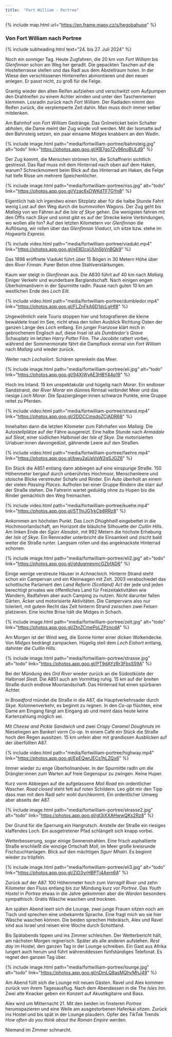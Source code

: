 ```yaml
---
title:  "Fort William - Portree"
---
```


{% include map.html url="https://en.frame.mapy.cz/s/hegobahupe" %}

### Von Fort William nach Portree

{% include subheading.html text="24. bis 27. Juli 2024" %} 

Noch ein sonniger Tag.
Heute Zugfahren, die 20 km von *Fort William* bis *Glenfinnan* schon am Weg her geradlt.
Die gepackten Taschen auf die Hostelterrasse stellen und das Radl aus dem Abstellraum holen.
In der Wiese den verschlissenen Hinterreifen abmontieren und den neuen anlegen.
Er passt nicht, zu groß für die Felge.

Grantig wieder den alten Reifen aufziehen und verschwitzt vom Aufpumpen den Drahtreifen zu einem Achter winden und unter den Taschenriemen klemmen.
Losradln zurück nach *Fort William*.
Der Radladen nimmt den Reifen zurück, die verplemperte Zeit dahin.
Man muss doch immer selber mitdenken.

Am Bahnhof von *Fort William* Gedränge.
Das Onlineticket beim Schalter abholen, die Dame meint der Zug würde voll werden.
Mit der Isomatte auf den Bahnsteig setzen, ein paar einsame *Midges* knabbern an den Wadln.

{% include image.html path="media/fortwilliam-portree/bahnsteig.jpg" alt="todo" link="https://photos.app.goo.gl/KB7go7Zy96noBULd9" %}

Der Zug kommt, die Menschen strömen hin, die Schaffnerin sichtlich gestresst.
Das Rad muss mit dem Hinterrad nach oben auf dem Haken, warum?
Schreckmoment beim Blick auf das Hinterrad am Haken, die Felge hat tiefe Risse um mehrere Speichenlöcher.

{% include image.html path="media/fortwilliam-portree/riss.jpg" alt="todo" link="https://photos.app.goo.gl/Vzac6xDWKdTF7GYn8" %}

Eigentlich hab ich irgendwo einen Sitzplatz aber für die halbe Stunde Fahrt wenig Lust auf den Weg durch die bummvollen Wagons.
Der Zug geht bis *Mallaig* von wo Fähren auf die *Isle of Skye* gehen.
Die wenigsten fahren mit den Öffis nach *Skye* und sonst gibt es auf der Strecke keine Verbindungen, wo wollen alle hin?
Auf den letzten Kilometern vor *Glenfinnan* die Auflösung, wir rollen über das *Glenfinnan Viaduct*, ich sitze bzw. stehe im *Hogwarts Express*.

{% include video.html path="media/fortwilliam-portree/viadukt.mp4" link="https://photos.app.goo.gl/eE8DcxUUn5bVnBQk9" %}

Das 1898 eröffnete Viadukt führt über 15 Bögen in 30 Metern Höhe über den *River Finnan*.
Purer Beton ohne Stahlverstärkungen.

Kaum wer steigt in *Glenfinnan* aus.
Die A830 führt auf 40 km nach *Mallaig*.
Einiger Verkehr und wunderbare Berglandschaft.
Nach einigen engen Überholmanövern in der Spurmitte radln.
Pause nach guten 10 km am westlichen Ende des *Loch Eilt*.

{% include video.html path="media/fortwilliam-portree/dumbledor.mp4" link="https://photos.app.goo.gl/FLZnFkA6D1dcLgHf8" %}

Ungewöhnlich viele Touris stoppen hier und fotografieren die kleine bewaldete Insel im See, nicht etwa den tollen Ausblick Richtung Osten der ganzen Länge des *Loch* entlang.
Ein junger Franzose klärt mich in gebrochenem Englisch auf, diese Insel ist als *Dumbledor's Grave* Schauplatz im letzten *Harry Potter* Film.
*The Jacobite* rattert vorbei, während der Sommermonate fährt die Dampflock einmal von *Fort William* nach *Mallaig* und wieder zurück.

Weiter nach *Lochailort*.
Schären sprenkeln das Meer.

{% include image.html path="media/fortwilliam-portree/eli.jpg" alt="todo" link="https://photos.app.goo.gl/94XjWyAE3HBY44q19" %}

Hoch ins Inland.
15 km unspektakulär und hügelig nach *Morar*.
Ein endloser Sandstrand, der *River Morar* ein dünnes Rinnsal verbindet Meer und das riesige *Loch Morar*.
Die Spaziergänger:innen schwarze Punkte, eine Gruppe reitet zu Pferden.

{% include video.html path="media/fortwilliam-portree/strand.mp4" link="https://photos.app.goo.gl/2DDCCmsdoZCjADR68" %}

Innehalten dann die letzten Kilometer zum Fährhafen von *Mallaig*.
Die Autostellplätze auf der Fähre ausgereizt.
Eine halbe Stunde nach *Armadale* auf *Sleat*, einer südlichen Halbinsel der *Isle of Skye*.
Die motorisierten Urlabuer:innen davongedüst, gähnende Leere auf den Straßen.

{% include video.html path="media/fortwilliam-portree/faehre.mp4" link="https://photos.app.goo.gl/bwu2aUpVsW2gSJGZ6" %}

Ein Stück die A851 entlang dann abbiegen auf eine einspurige Straße.
150 Höhenmeter bergauf durch unberührtes Hochmoor, Menschenleere und stoische Blicke verstreuter Schafe und Rinder.
Ein Auto überholt an einem der vielen *Passing Places*.
Aufholen bei einer Gruppe Rindern die starr auf der Straße stehen.
Die Fahrerin wartet geduldig ohne zu Hupen bis die Rinder gemächlich den Weg freimachen.

{% include video.html path="media/fortwilliam-portree/kuehe.mp4" link="https://photos.app.goo.gl/5T1hiJG1rkCb8RRz8" %}

Ankommen am höchsten Punkt.
Das *Loch Dhùghhaill* eingebettet in die Hochmoorlandschaft, am Horizont die bläuliche Silhouette der *Cuillin Hills*.
Am linken Ende der *Sgùrr Alasdair*, mit 992 Metern die höchste Erhebung der *Isle of Skye*.
Ein Rennradler unterbricht die Einsamkeit und zischt bald weiter die Straße runter.
Langsam rollen und das angeknackste Hinterrad schonen.

{% include image.html path="media/fortwilliam-portree/eli2.jpg" alt="todo" link="https://photos.app.goo.gl/gtdugmexmcGZbfAD6" %}

Einige wenige verstreute Häuser in *Achnacloich*.
Hinterm Strand steht schon ein Campervan und ein Kleinwagen mit Zelt.
2003 verabschiedet das schottische Parlament den *Land Reform (Scotland) Act* der jede und jeden berechtigt privates wie öffentliches Land für Freizeitaktivitäten wie Wandern, Radfahren aber auch Camping zu nutzen.
Nicht darunter fallen Gärten, Äcker und motorisierte Aktivitäten.
Die Campervans also nur toleriert, mit gutem Recht das Zelt hinterm Strand zwischen zwei Felsen platzieren.
Eine leichte Brise hält die Midges in Schach.

{% include image.html path="media/fortwilliam-portree/zelt.jpg" alt="todo" link="https://photos.app.goo.gl/ZtnZCmePoLZPzncdA" %}



Am Morgen ist der Wind weg, die Sonne hinter einer dicken Wolkendecke.
Von *Midges* bedrängt zampacken.
Hügelig steil dem *Loch Eishort* entlang, dahinter die *Cuillin Hills*.

{% include image.html path="media/fortwilliam-portree/strasse.jpg" alt="todo" link="https://photos.app.goo.gl/PT9dAYzRr3FbsS59A" %}

Bei der Mündung des *Ord River* wieder zurück an die Südostküste der Halbinsel *Sleat*.
Die A851 auch am Vormittag ruhig.
15 km auf der breiten Straße durch endlose Moorlandschaft.
Das Hinterrad hat einen spürbaren Achter.

In *Broadford* mündet die Straße in die A87, die Hauptverkehrsader durch *Skye*.
Kolonnenverkehr, es beginnt zu regnen.
In den *Co-op* flüchten, eine Dame am Eingang fängt am Eingang ab und meint dass heute keine Kartenzahlung möglich sei.

Mit *Cheese and Pickle Sandwich* und zwei *Crispy Caramel Doughnuts* im Nieselregen am Bankerl vorm *Co-op*.
In einem Café ein Stück die Straße hoch den Regen aussitzen.
15 km unfein aber mit grandiosen Ausblicken auf der überfüllten A87.

{% include video.html path="media/fortwilliam-portree/highway.mp4" link="https://photos.app.goo.gl/EpEQwrJECs1hLZQx6" %}

Immer wieder zu enge Überholmanöver.
In der Spurmitte radln um die Drängler:innen zum Warten auf freie Gegenspur zu zwingen.
Keine Huper.

Kurz vorm Abbiegen auf die aufgelassene *Moll Road* ein ordentlicher Wascher.
*Road closed* steht fett auf roten Schildern.
Leo gibt mir den Tipp dass man mit dem Radl sehr wohl durchkommt.
Ein ordentlicher Umweg aber abseits der A87.

{% include image.html path="media/fortwilliam-portree/strasse2.jpg" alt="todo" link="https://photos.app.goo.gl/gt3iXXAHwwQKs2Rz8" %}

Der Grund für die Sperrung ein Hangrutsch.
Anstelle der Straße ein riesiges klaffendes Loch.
Ein ausgetretener Pfad schlängelt sich knapp vorbei.

Wetterbesserung, sogar einige Sonnenstrahlen.
Eine frisch asphaltierte Straße erschließt die winzige Ortschaft *Moll*, im Meer große kreisrunde Fischzuchtanlagen.
Blick auf den mächtigen *Sgurr Mhairi*.
Es beginnt wieder zu tröpfeln.

{% include image.html path="media/fortwilliam-portree/eli3.jpg" alt="todo" link="https://photos.app.goo.gl/ZiD3yrHBPTj4Aem6A" %}

Zurück auf der A87.
100 Höhenmeter hoch zum *Varragill River* und zehn Kilometer den Fluss entlang bis zur Mündung kurz vor *Portree*.
Das *Youth Hostel* in *Portree* etwas in die Jahre gekommen aber die *Warden* besonders sympathisch.
Gratis Wäsche waschen und trocknen.

Am späten Abend leert sich die Lounge, zwei junge Frauen sitzen noch am Tisch und sprechen eine unbekannte Sprache.
Eine fragt mich wo sie hier Wäsche waschen können.
Die beiden sprechen Hebräisch, Alex und Ravel sind aus Israel und reisen eine Woche durch Schottland.

Bis Spätabends tippen und ins Zimmer schleichen.
Der Wetterbericht hält, am nächsten Morgen regnerisch.
Später als alle anderen aufstehen.
*Rest day* im Hostel, den ganzen Tag in der Lounge schreiben.
Ein Gast aus Afrika lungert auch herum und führt währenddessen fünfstündiges Telefonat.
Es regnet den ganzen Tag über.

{% include image.html path="media/fortwilliam-portree/lounge.jpg" alt="todo" link="https://photos.app.goo.gl/nDmLQ8asMQhvMhJ49" %}

Am Abend füllt sich die Lounge mit neuen Gästen.
Ravel und Alex kommen zurück von ihrem Tagesausflug.
Nach dem Abendessen in die *The Isles Inn*.
Zwei alte Knacker geben ein Konzert auf Akustikgitarre und Bass.

Alex wird um Mitternacht 21.
Mit den beiden im finsteren *Portree* herumspazieren und eine Weile am ausgestorbenen Hafenkai sitzen.
Zurück ins Hostel und bis spät in der Lounge plaudern.
Opfer des *TikTok* Trends *How often do you think about the Roman Empire* werden.

Niemand im Zimmer schnarcht.
